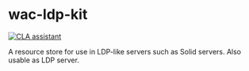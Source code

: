 # wac-ldp-kit
[![CLA assistant](https://cla-assistant.io/readme/badge/michielbdejong/wac-ldp-kit)](https://cla-assistant.io/michielbdejong/wac-ldp-kit)

A resource store for use in LDP-like servers such as Solid servers. Also usable as LDP server.
